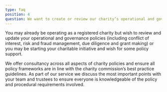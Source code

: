 ```yaml
---
type: faq
position: 4
question: We want to create or review our charity’s operational and governance policies, can you help?
---
```


You may already be operating as a registered charity but wish to review and update your operational and governance policies (including conflict of interest, risk and fraud management, due diligence and grant making) or you may be starting your charitable initiative and wish for some policy support.

We offer consultancy across all aspects of charity policies and ensure all policy frameworks are in line with the charity commission’s best practice guidelines. As part of our service we discuss the most important points with your team and trustees to ensure everyone is knowledgeable of the policy and procedural requirements involved.
